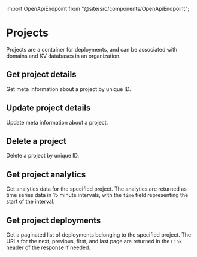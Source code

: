 import OpenApiEndpoint from "@site/src/components/OpenApiEndpoint";

# Projects

Projects are a container for deployments, and can be associated with domains and
KV databases in an organization.

## Get project details

<OpenApiEndpoint path="/projects/{projectId}" method="get">
  Get meta information about a project by unique ID.
</OpenApiEndpoint>

## Update project details

<OpenApiEndpoint path="/projects/{projectId}" method="patch">
  Update meta information about a project.
</OpenApiEndpoint>

## Delete a project

<OpenApiEndpoint path="/projects/{projectId}" method="delete">
  Delete a project by unique ID.
</OpenApiEndpoint>

## Get project analytics

<OpenApiEndpoint path="/projects/{projectId}/analytics" method="get">
  Get analytics data for the specified project. The analytics are returned as
  time series data in 15 minute intervals, with the <code>time</code> field
  representing the start of the interval.
</OpenApiEndpoint>

## Get project deployments

<OpenApiEndpoint path="/projects/{projectId}/deployments" method="get">
  Get a paginated list of deployments belonging to the specified project. The
  URLs for the next, previous, first, and last page are returned in the
  <code>Link</code> header of the response if needed.
</OpenApiEndpoint>
